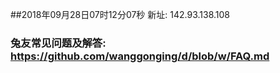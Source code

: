 ##2018年09月28日07时12分07秒 新址: 142.93.138.108
### 兔友常见问题及解答: https://github.com/wanggonging/d/blob/w/FAQ.md
